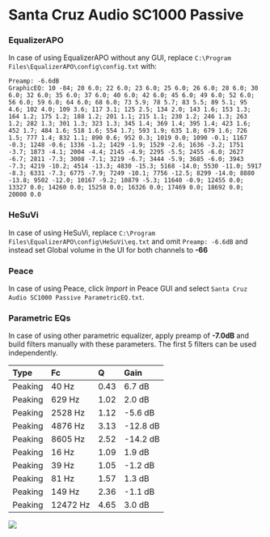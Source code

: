 # Santa Cruz Audio SC1000 Passive

### EqualizerAPO
In case of using EqualizerAPO without any GUI, replace `C:\Program Files\EqualizerAPO\config\config.txt`
with:
```
Preamp: -6.6dB
GraphicEQ: 10 -84; 20 6.0; 22 6.0; 23 6.0; 25 6.0; 26 6.0; 28 6.0; 30 6.0; 32 6.0; 35 6.0; 37 6.0; 40 6.0; 42 6.0; 45 6.0; 49 6.0; 52 6.0; 56 6.0; 59 6.0; 64 6.0; 68 6.0; 73 5.9; 78 5.7; 83 5.5; 89 5.1; 95 4.6; 102 4.0; 109 3.6; 117 3.1; 125 2.5; 134 2.0; 143 1.6; 153 1.3; 164 1.2; 175 1.2; 188 1.2; 201 1.1; 215 1.1; 230 1.2; 246 1.3; 263 1.2; 282 1.3; 301 1.3; 323 1.3; 345 1.4; 369 1.4; 395 1.4; 423 1.6; 452 1.7; 484 1.6; 518 1.6; 554 1.7; 593 1.9; 635 1.8; 679 1.6; 726 1.5; 777 1.4; 832 1.1; 890 0.6; 952 0.3; 1019 0.0; 1090 -0.1; 1167 -0.3; 1248 -0.6; 1336 -1.2; 1429 -1.9; 1529 -2.6; 1636 -3.2; 1751 -3.7; 1873 -4.1; 2004 -4.4; 2145 -4.9; 2295 -5.5; 2455 -6.0; 2627 -6.7; 2811 -7.3; 3008 -7.1; 3219 -6.7; 3444 -5.9; 3685 -6.0; 3943 -7.3; 4219 -10.2; 4514 -13.3; 4830 -15.3; 5168 -14.0; 5530 -11.0; 5917 -8.3; 6331 -7.3; 6775 -7.9; 7249 -10.1; 7756 -12.5; 8299 -14.0; 8880 -13.8; 9502 -12.0; 10167 -9.2; 10879 -5.3; 11640 -0.9; 12455 0.0; 13327 0.0; 14260 0.0; 15258 0.0; 16326 0.0; 17469 0.0; 18692 0.0; 20000 0.0
```

### HeSuVi
In case of using HeSuVi, replace `C:\Program Files\EqualizerAPO\config\HeSuVi\eq.txt` and omit `Preamp:
-6.6dB` and instead set Global volume in the UI for both channels to **-66**

### Peace
In case of using Peace, click *Import* in Peace GUI and select `Santa Cruz Audio SC1000 Passive ParametricEQ.txt`.

### Parametric EQs
In case of using other parametric equalizer, apply preamp of **-7.0dB** and build filters manually with
these parameters. The first 5 filters can be used independently.

| Type    | Fc       |    Q | Gain     |
|:--------|:---------|:-----|:---------|
| Peaking | 40 Hz    | 0.43 | 6.7 dB   |
| Peaking | 629 Hz   | 1.02 | 2.0 dB   |
| Peaking | 2528 Hz  | 1.12 | -5.6 dB  |
| Peaking | 4876 Hz  | 3.13 | -12.8 dB |
| Peaking | 8605 Hz  | 2.52 | -14.2 dB |
| Peaking | 16 Hz    | 1.09 | 1.9 dB   |
| Peaking | 39 Hz    | 1.05 | -1.2 dB  |
| Peaking | 81 Hz    | 1.57 | 1.3 dB   |
| Peaking | 149 Hz   | 2.36 | -1.1 dB  |
| Peaking | 12472 Hz | 4.65 | 3.0 dB   |

![](https://raw.githubusercontent.com/jaakkopasanen/AutoEq/master/results/innerfidelity/sbaf-serious/Santa%20Cruz%20Audio%20SC1000%20Passive/Santa%20Cruz%20Audio%20SC1000%20Passive.png)
